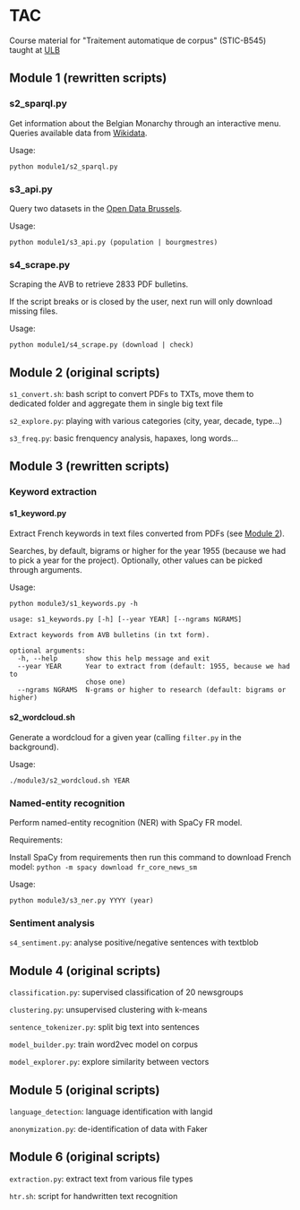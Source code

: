 # TAC

Course material for "Traitement automatique de corpus" (STIC-B545) taught at [ULB](https://ulb.be)

## Module 1 (rewritten scripts)

### s2_sparql.py

Get information about the Belgian Monarchy through an interactive menu.
Queries available data from [Wikidata](https://www.wikidata.org).

Usage:

`python module1/s2_sparql.py`

### s3_api.py

Query two datasets in the [Open Data Brussels](https://opendata.bruxelles.be/page/home/).

Usage:

`python module1/s3_api.py (population | bourgmestres)`

### s4_scrape.py

Scraping the AVB to retrieve 2833 PDF bulletins.

If the script breaks or is closed by the user, next run will only download missing files.

Usage:

`python module1/s4_scrape.py (download | check)`

## Module 2 (original scripts)

`s1_convert.sh`: bash script to convert PDFs to TXTs, move them to dedicated folder and aggregate them in single big text file

`s2_explore.py`: playing with various categories (city, year, decade, type...)

`s3_freq.py`: basic frenquency analysis, hapaxes, long words...

## Module 3 (rewritten scripts)

### Keyword extraction

#### s1_keyword.py

Extract French keywords in text files converted from PDFs (see [Module 2](#module-2-original-scripts)).

Searches, by default, bigrams or higher for the year 1955 (because we had to pick a year for the project). Optionally, other values can be picked through arguments.

Usage:

```
python module3/s1_keywords.py -h

usage: s1_keywords.py [-h] [--year YEAR] [--ngrams NGRAMS]

Extract keywords from AVB bulletins (in txt form).

optional arguments:
  -h, --help       show this help message and exit
  --year YEAR      Year to extract from (default: 1955, because we had to
                   chose one)
  --ngrams NGRAMS  N-grams or higher to research (default: bigrams or higher)
```

#### s2_wordcloud.sh

Generate a wordcloud for a given year (calling `filter.py` in the background).

Usage:

`./module3/s2_wordcloud.sh YEAR`

### Named-entity recognition

Perform named-entity recognition (NER) with SpaCy FR model.

Requirements:

Install SpaCy from requirements then run this command to download French model: `python -m spacy download fr_core_news_sm`

Usage:

```
python module3/s3_ner.py YYYY (year)
```

### Sentiment analysis

`s4_sentiment.py`: analyse positive/negative sentences with textblob

## Module 4 (original scripts)

`classification.py`: supervised classification of 20 newsgroups

`clustering.py`: unsupervised clustering with k-means

`sentence_tokenizer.py`: split big text into sentences

`model_builder.py`: train word2vec model on corpus

`model_explorer.py`: explore similarity between vectors

## Module 5 (original scripts)

`language_detection`: language identification with langid

`anonymization.py`: de-identification of data with Faker

## Module 6 (original scripts)

`extraction.py`: extract text from various file types

`htr.sh`: script for handwritten text recognition
